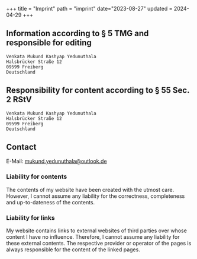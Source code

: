+++
title = "Imprint"
path = "imprint"
date="2023-08-27"
updated = 2024-04-29
+++
## Information according to § 5 TMG and responsible for editing

    Venkata Mukund Kashyap Yedunuthala
    Halsbrücker Straße 12
    09599 Freiberg
    Deutschland

## Responsibility for content according to § 55 Sec. 2 RStV

    Venkata Mukund Kashyap Yedunuthala
    Halsbrücker Straße 12
    09599 Freiberg
    Deutschland


## Contact

E-Mail: mukund.yedunuthala@outlook.de

### Liability for contents
The contents of my website have been created with the utmost care. However, I cannot assume any liability for the correctness, completeness and up-to-dateness of the contents.

### Liability for links
My website contains links to external websites of third parties over whose content I have no influence. Therefore, I cannot assume any liability for these external contents. The respective provider or operator of the pages is always responsible for the content of the linked pages.